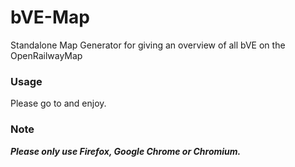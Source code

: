 # bVE-Map
Standalone Map Generator for giving an overview of all bVE on the OpenRailwayMap

### Usage
Please go to <link> and enjoy.

### Note
***Please only use Firefox, Google Chrome or Chromium.***